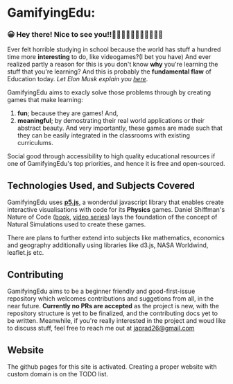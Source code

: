 # GamifyingEdu:

### 😀 Hey there! Nice to see you!!👋👋🏿👋🏽👋🏻👋🏾👋🏼

Ever felt horrible studying in school because the world has stuff a hundred time more **interesting** to do, like videogames?(I bet you have) And ever realized partly a reason for this is you don't know **why** you're learning the stuff that you're learning? And this is probably the **fundamental flaw** of Education today. _Let Elon Musk explain you [here][elon-musk-video]_.

GamifyingEdu aims to exacly solve those problems through by creating games that make learning:

1. **fun**; because they are games! And,
2. **meaningful**; by demostrating their real world applications or their abstract beauty.
   And very importantly, these games are made such that they can be easily integrated in the classrooms with existing curriculums.

Social good through accessibility to high quality educational resources if one of GamifyingEdu's top priorities, and hence it is free and open-sourced.

## Technologies Used, and Subjects Covered

GamifyingEdu uses **[p5.js][p5js-website]**, a wonderdul javascript library that enables create interactive visualisations with code for its **Physics** games. Daniel Shiffman's Nature of Code ([book][noc-book], [video series][noc-videos]) lays the foundation of the concept of Natural Simulations used to create these games.

There are plans to further extend into subjects like mathematics, economics and geography additionally using libraries like d3.js, NASA Worldwind, leaflet.js etc.

## Contributing

GamifyingEdu aims to be a beginner friendly and good-first-issue repository which welcomes contributions and suggetions from all, in the near future.
**Currently no PRs are accepted** as the project is new, with the repository structure is yet to be finalized, and the contributing docs yet to be written. Meanwhile, if you're really interested in the project and woud like to discuss stuff, feel free to reach me out at japrad26@gmail.com

## Website

The github pages for this site is activated. Creating a proper website with custom domain is on the TODO list.

[elon-musk-video]: https://www.youtube.com/watch?v=sXdfRYyzbmU
[p5js-website]: https://www.p5js.org
[noc-book]: https://natureofcode.com/book/preface/
[noc-videos]: https://thecodingtrain.com/learning/nature-of-code/
